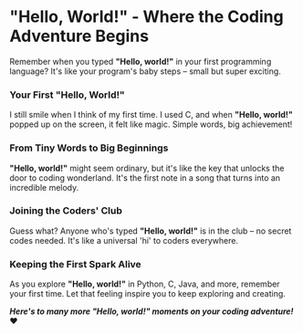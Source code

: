# "Hello, World!" - Where the Coding Adventure Begins

Remember when you typed **"Hello, world!"** in your first programming language? It's like your program's baby steps – small but super exciting.

### Your First "Hello, World!"

I still smile when I think of my first time. I used C, and when **"Hello, world!"** popped up on the screen, it felt like magic. Simple words, big achievement!

### From Tiny Words to Big Beginnings

**"Hello, world!"** might seem ordinary, but it's like the key that unlocks the door to coding wonderland. It's the first note in a song that turns into an incredible melody.

### Joining the Coders' Club

Guess what? Anyone who's typed **"Hello, world!"** is in the club – no secret codes needed. It's like a universal 'hi' to coders everywhere.

### Keeping the First Spark Alive

As you explore **"Hello, world!"** in Python, C, Java, and more, remember your first time. Let that feeling inspire you to keep exploring and creating.

_**Here's to many more "Hello, world!" moments on your coding adventure!**_ ❤️
